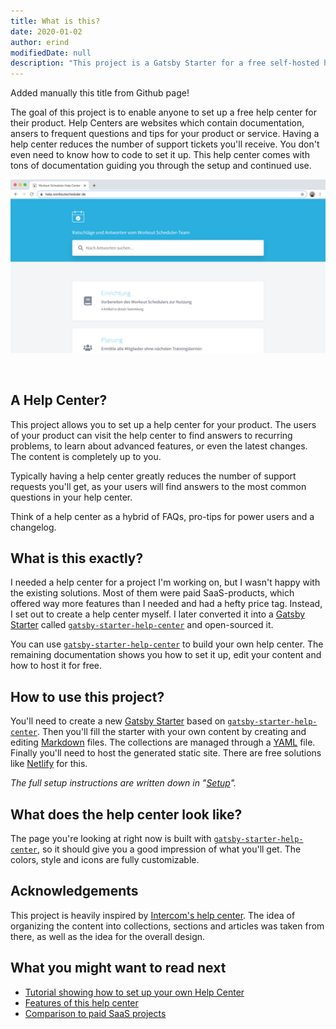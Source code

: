 ```yaml
---
title: What is this?
date: 2020-01-02
author: erind
modifiedDate: null
description: "This project is a Gatsby Starter for a free self-hosted help center. You don't need to know how to code in order to set it up, and you can host it for free on any static site hosting service."
---
```

Added manually this title from Github page!

The goal of this project is to enable anyone to set up a free help center for their product. Help Centers are websites which contain documentation, ansers to frequent questions and tips for your product or service. Having a help center reduces the number of support tickets you'll receive. You don't even need to know how to code to set it up. This help center comes with tons of documentation guiding you through the setup and continued use.

![Help Center Preview](./preview.png)

<br />

## A Help Center?

This project allows you to set up a help center for your product. The users of your product can visit the help center to find answers to recurring problems, to learn about advanced features, or even the latest changes. The content is completely up to you.

Typically having a help center greatly reduces the number of support requests you'll get, as your users will find answers to the most common questions in your help center.

Think of a help center as a hybrid of FAQs, pro-tips for power users and a changelog.

## What is this exactly?

I needed a help center for a project I'm working on, but I wasn't happy with the existing solutions. Most of them were paid SaaS-products, which offered way more features than I needed and had a hefty price tag. Instead, I set out to create a help center myself. I later converted it into a [Gatsby Starter](https://www.gatsbyjs.org/docs/starters/) called [`gatsby-starter-help-center`](https://www.github.com/dferber90/gatsby-starter-help-center) and open-sourced it.

You can use [`gatsby-starter-help-center`](https://www.github.com/dferber90/gatsby-starter-help-center) to build your own help center. The remaining documentation shows you how to set it up, edit your content and how to host it for free.

## How to use this project?

You'll need to create a new [Gatsby Starter](https://www.gatsbyjs.org/docs/starters/) based on [`gatsby-starter-help-center`](https://www.github.com/dferber90/gatsby-starter-help-center). Then you'll fill the starter with your own content by creating and editing [Markdown](https://en.wikipedia.org/wiki/Markdown) files. The collections are managed through a [YAML](https://en.wikipedia.org/wiki/YAML) file. Finally you'll need to host the generated static site. There are free solutions like [Netlify](https://www.netlify.com/) for this.

_The full setup instructions are written down in "[Setup](/articles/setup)"._

## What does the help center look like?

The page you're looking at right now is built with [`gatsby-starter-help-center`](https://www.github.com/dferber90/gatsby-starter-help-center), so it should give you a good impression of what you'll get. The colors, style and icons are fully customizable.

## Acknowledgements

This project is heavily inspired by [Intercom's help center](https://www.intercom.com/help). The idea of organizing the content into collections, sections and articles was taken from there, as well as the idea for the overall design.

## What you might want to read next

- [Tutorial showing how to set up your own Help Center](/articles/setup)
- [Features of this help center](/collections/features-and-nonfeatures)
- [Comparison to paid SaaS projects](/articles/comparison-to-saas)
